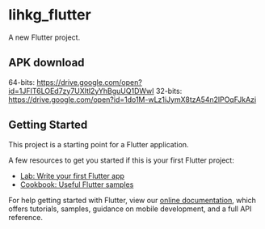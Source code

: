 # lihkg_flutter

A new Flutter project.

## APK download
64-bits: https://drive.google.com/open?id=1JFIT6LOEd7zy7UXltl2yYhBguUQ1DWwI
32-bits: https://drive.google.com/open?id=1do1M-wLz1iJymX8tzA54n2lPOqFJkAzi

## Getting Started

This project is a starting point for a Flutter application.

A few resources to get you started if this is your first Flutter project:

- [Lab: Write your first Flutter app](https://flutter.dev/docs/get-started/codelab)
- [Cookbook: Useful Flutter samples](https://flutter.dev/docs/cookbook)

For help getting started with Flutter, view our 
[online documentation](https://flutter.dev/docs), which offers tutorials, 
samples, guidance on mobile development, and a full API reference.
